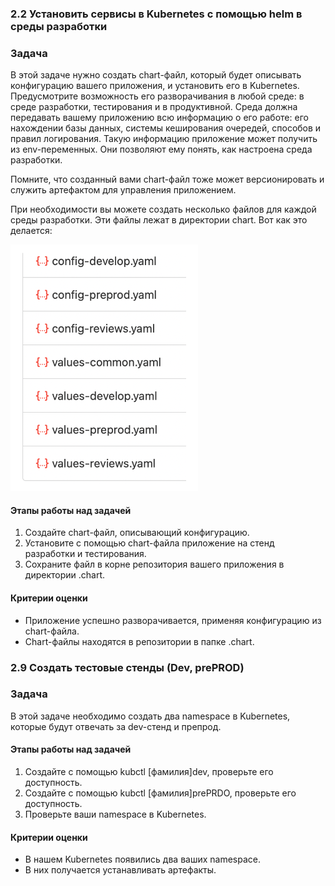 ### 2.2 Установить сервисы в Kubernetes с помощью helm в среды разработки
### Задача
В этой задаче нужно создать chart-файл, который будет описывать конфигурацию вашего приложения, и установить его в Kubernetes. Предусмотрите возможность его разворачивания в любой среде: в среде разработки, тестирования и в продуктивной. Среда должна передавать вашему приложению всю информацию о его работе: его нахождении базы данных, системы кеширования очередей, способов и правил логирования. Такую информацию приложение может получить из env-переменных. Они позволяют ему понять, как настроена среда разработки.

Помните, что созданный вами chart-файл тоже может версионировать и служить артефактом для управления приложением.

При необходимости вы можете создать несколько файлов для каждой среды разработки. Эти файлы лежат в директории chart. Вот как это делается:

![img.png](img.png)



#### Этапы работы над задачей
1. Создайте chart-файл, описывающий конфигурацию.
2. Установите с помощью chart-файла приложение на стенд разработки и тестирования.
3. Сохраните файл в корне репозитория вашего приложения в директории .chart.


#### Критерии оценки
- Приложение успешно разворачивается, применяя конфигурацию из chart-файла.
- Сhart-файлы находятся в репозитории в папке .chart.

### 2.9 Создать тестовые стенды (Dev, prePROD)

### Задача
В этой задаче необходимо создать два namespace в Kubernetes, которые будут отвечать за dev-стенд и препрод.



#### Этапы работы над задачей
1. Создайте с помощью kubctl [фамилия]dev, проверьте его доступность.
2. Создайте с помощью kubctl [фамилия]prePRDO, проверьте его доступность.
3. Проверьте ваши namespace в Kubernetes.


#### Критерии оценки
- В нашем Kubernetes появились два ваших namespace.
- В них получается устанавливать артефакты.
